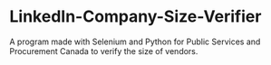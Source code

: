 # LinkedIn-Company-Size-Verifier
A program made with Selenium and Python for Public Services and Procurement Canada to verify the size of vendors.
